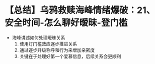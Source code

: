 # 【总结】乌鸦救赎海峰情绪爆破：21、安全时间-怎么聊好暧昧-登门槛

-   海峰讲述如何处理暧昧关系
    1.  使用灯门槛效应逐步推进关系
    2.  通过逐步升级称呼和行为来增加亲密度
    3.  关键在于处理好第一个爱慕信息，后续关系会更顺利